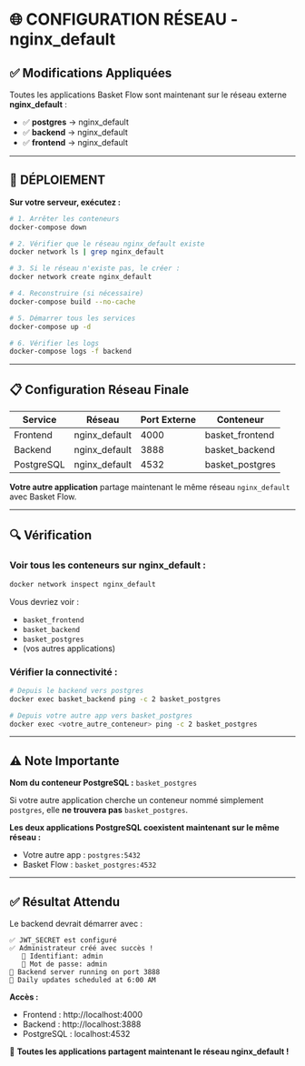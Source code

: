 # 🌐 CONFIGURATION RÉSEAU - nginx_default

## ✅ Modifications Appliquées

Toutes les applications Basket Flow sont maintenant sur le réseau externe **nginx_default** :

- ✅ **postgres** → nginx_default
- ✅ **backend** → nginx_default  
- ✅ **frontend** → nginx_default

---

## 🚀 DÉPLOIEMENT

**Sur votre serveur, exécutez :**

```bash
# 1. Arrêter les conteneurs
docker-compose down

# 2. Vérifier que le réseau nginx_default existe
docker network ls | grep nginx_default

# 3. Si le réseau n'existe pas, le créer :
docker network create nginx_default

# 4. Reconstruire (si nécessaire)
docker-compose build --no-cache

# 5. Démarrer tous les services
docker-compose up -d

# 6. Vérifier les logs
docker-compose logs -f backend
```

---

## 📋 Configuration Réseau Finale

| Service | Réseau | Port Externe | Conteneur |
|---------|--------|--------------|-----------|
| Frontend | nginx_default | 4000 | basket_frontend |
| Backend | nginx_default | 3888 | basket_backend |
| PostgreSQL | nginx_default | 4532 | basket_postgres |

**Votre autre application** partage maintenant le même réseau `nginx_default` avec Basket Flow.

---

## 🔍 Vérification

### Voir tous les conteneurs sur nginx_default :
```bash
docker network inspect nginx_default
```

Vous devriez voir :
- `basket_frontend`
- `basket_backend`
- `basket_postgres`
- (vos autres applications)

### Vérifier la connectivité :
```bash
# Depuis le backend vers postgres
docker exec basket_backend ping -c 2 basket_postgres

# Depuis votre autre app vers basket_postgres
docker exec <votre_autre_conteneur> ping -c 2 basket_postgres
```

---

## ⚠️ Note Importante

**Nom du conteneur PostgreSQL :** `basket_postgres`

Si votre autre application cherche un conteneur nommé simplement `postgres`, elle **ne trouvera pas** `basket_postgres`. 

**Les deux applications PostgreSQL coexistent maintenant sur le même réseau :**
- Votre autre app : `postgres:5432`
- Basket Flow : `basket_postgres:4532`

---

## ✅ Résultat Attendu

Le backend devrait démarrer avec :

```
✅ JWT_SECRET est configuré
✅ Administrateur créé avec succès !
   👤 Identifiant: admin
   🔑 Mot de passe: admin
🏀 Backend server running on port 3888
📅 Daily updates scheduled at 6:00 AM
```

**Accès :**
- Frontend : http://localhost:4000
- Backend : http://localhost:3888
- PostgreSQL : localhost:4532

🎉 **Toutes les applications partagent maintenant le réseau nginx_default !**
